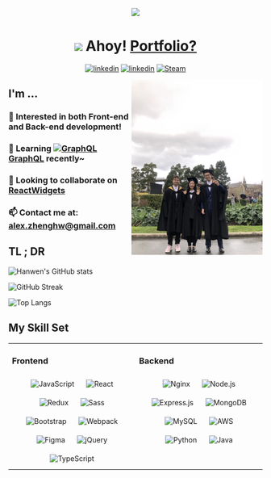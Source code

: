 <p align="center">
<img src="https://media.giphy.com/media/OXTXwKH6yd80gM5zbf/giphy.gif" width=50%/>
</p>


# <div align="center"><img src="https://media.giphy.com/media/hvRJCLFzcasrR4ia7z/giphy.gif" width="25px"> Ahoy! [Portfolio?](https://alexzhengdev.netlify.app/)</div>


<p align="center">
  <a href="https://github.com/HanwenZheng" target="_blank">
  <img src="https://img.shields.io/badge/-Github-181717?style=for-the-badge&logo=Github&logoColor=white" alt=linkedin /></a>
  <a href="https://linkedin.com/in/hanwen-zheng-dev" target="_blank">
  <img src="https://img.shields.io/badge/linkedin-%231E77B5.svg?&style=for-the-badge&logo=linkedin&logoColor=white" alt=linkedin /></a>
  <a href="https://steamcommunity.com/id/MunaBaby/" target="_blank">
  <img alt="Steam" src="https://img.shields.io/badge/steam-%23000000.svg?&style=for-the-badge&logo=steam&logoColor=white" /></a>
</p>

<img src="assets/images/1.jpg" align="right" width="260px"/>

## I'm ... 

### 📜 Interested in both Front-end and Back-end development!

<!-- ### 🌱 Learning [<img src="https://upload.wikimedia.org/wikipedia/commons/1/1f/WebAssembly_Logo.svg" alt="WebAssembly" width="15px"/> WebAssembly](https://webassembly.org/) recently~ -->

### 🌱 Learning [<img src="https://profilinator.rishav.dev/skills-assets/graphql.png" alt="GraphQL" width="15px"/> GraphQL](https://graphql.org/) recently~

### 💞️ Looking to collaborate on [ReactWidgets](https://github.com/HanwenZheng/ReactWidgets)

### 📫 Contact me at: alex.zhenghw@gmail.com

## TL ; DR  

![Hanwen's GitHub stats](https://github-readme-stats.vercel.app/api?username=HanwenZheng&show_icons=true&hide=contribs,issues&bg_color=50,e8684a,904e95&theme=dark&text_color=fffffe&include_all_commits=true&count_private=true)

![GitHub Streak](http://github-readme-streak-stats.herokuapp.com?user=HanwenZheng&hide_border=true)

![Top Langs](https://github-readme-stats.vercel.app/api/top-langs/?username=HanwenZheng&layout=compact&bg_color=40,904e95,e8684a&theme=dark&text_color=fffffe&langs_count=6&card_width=445)

## My Skill Set  
<table><tr><td valign="top" width="45%">

### Frontend  
<div align="center">  
<img style="margin: 10px" src="https://profilinator.rishav.dev/skills-assets/javascript-original.svg" alt="JavaScript" height="50" />  
<img style="margin: 10px" src="https://profilinator.rishav.dev/skills-assets/react-original-wordmark.svg" alt="React" height="50" />  
<img style="margin: 10px" src="https://profilinator.rishav.dev/skills-assets/redux-original.svg" alt="Redux" height="50" />  
<img style="margin: 10px" src="https://profilinator.rishav.dev/skills-assets/sass-original.svg" alt="Sass" height="50" />  
<img style="margin: 10px" src="https://profilinator.rishav.dev/skills-assets/bootstrap-plain.svg" alt="Bootstrap" height="50" />  
<img style="margin: 10px" src="https://profilinator.rishav.dev/skills-assets/webpack-original.svg" alt="Webpack" height="50" />  
<img style="margin: 10px" src="https://profilinator.rishav.dev/skills-assets/figma-icon.svg" alt="Figma" height="50" />  
<img style="margin: 10px" src="https://profilinator.rishav.dev/skills-assets/jquery.png" alt="jQuery" height="50" />  
<img style="margin: 10px" src="https://profilinator.rishav.dev/skills-assets/typescript-original.svg" alt="TypeScript" height="50" />  
</div>

</td><td valign="top" width="45%">

### Backend  
<div align="center">  
<img style="margin: 10px" src="https://profilinator.rishav.dev/skills-assets/nginx-original.svg" alt="Nginx" height="50" />  
<img style="margin: 10px" src="https://profilinator.rishav.dev/skills-assets/nodejs-original-wordmark.svg" alt="Node.js" height="50" />  
<img style="margin: 10px" src="https://profilinator.rishav.dev/skills-assets/express-original-wordmark.svg" alt="Express.js" height="50" />  
<img style="margin: 10px" src="https://profilinator.rishav.dev/skills-assets/mongodb-original-wordmark.svg" alt="MongoDB" height="50" />
<img style="margin: 10px" src="https://profilinator.rishav.dev/skills-assets/mysql-original-wordmark.svg" alt="MySQL" height="50" />
<img style="margin: 10px" src="https://profilinator.rishav.dev/skills-assets/amazonwebservices-original-wordmark.svg" alt="AWS" height="50" />
<img style="margin: 10px" src="https://profilinator.rishav.dev/skills-assets/python-original.svg" alt="Python" height="50" /> 
<img style="margin: 10px" src="https://profilinator.rishav.dev/skills-assets/java-original-wordmark.svg" alt="Java" height="50" />
</div>

</td></tr></table>  

<!---
## Connect with me  
<div align="center">
<br/>
<img src="https://spotify-github-profile.vercel.app/api/view?uid=12124036709&cover_image=true&theme=default" />
</div>
--->

<!---
HanwenZheng/HanwenZheng is a ✨ special ✨ repository because its `README.md` (this file) appears on your GitHub profile.
You can click the Preview link to take a look at your changes.
--->
